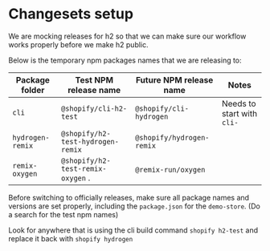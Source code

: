 # Changesets setup

We are mocking releases for h2 so that we can make sure our workflow works properly
before we make h2 public.

Below is the temporary npm packages names that we are releasing to:

| Package folder   | Test NPM release name             | Future NPM release name   | Notes                      |
| ---------------- | --------------------------------- | ------------------------- | -------------------------- |
| `cli`            | `@shopify/cli-h2-test`            | `@shopify/cli-hydrogen`   | Needs to start with `cli-` |
| `hydrogen-remix` | `@shopify/h2-test-hydrogen-remix` | `@shopify/hydrogen-remix` |                            |
| `remix-oxygen`   | `@shopify/h2-test-remix-oxygen` . | `@remix-run/oxygen`       |                            |

Before switching to officially releases, make sure all package names and versions are set properly,
including the `package.json` for the `demo-store`. (Do a search for the test npm names)

Look for anywhere that is using the cli build command `shopify h2-test` and replace it back with `shopify hydrogen`
